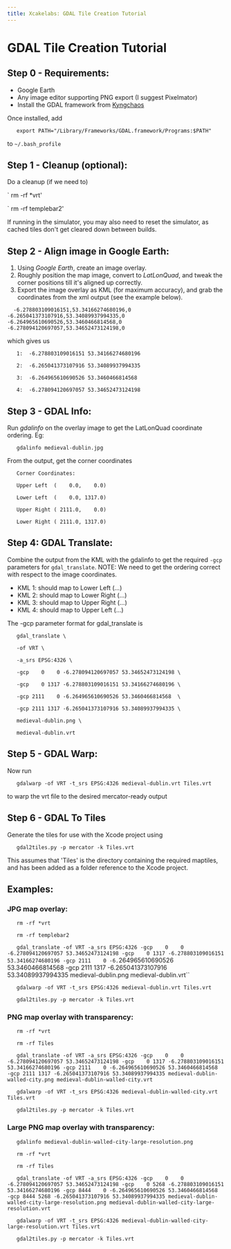 ```yaml
---
title: Xcakelabs: GDAL Tile Creation Tutorial
---
```


GDAL Tile Creation Tutorial
===========================

Step 0 - Requirements:
----------------------
* Google Earth
* Any image editor supporting PNG export (I suggest Pixelmator)
* Install the GDAL framework from [Kyngchaos](http://www.kyngchaos.com/software:frameworks "GDAL framework")

Once installed, add 

`	export PATH="/Library/Frameworks/GDAL.framework/Programs:$PATH"`

to `~/.bash_profile`

Step 1 - Cleanup (optional):
----------------------------
Do a cleanup (if we need to)

`	rm -rf *vrt'

`	rm -rf templebar2'


If running in the simulator, you may also need to reset the simulator, as cached tiles don't get cleared down between builds.

Step 2 - Align image in Google Earth:
-------------------------------------
1. Using *Google Earth*, create an image overlay.
2. Roughly position the map image, convert to *LatLonQuad*, and tweak the corner positions till it's aligned up correctly.
3. Export the image overlay as KML (for maximum accuracy), and grab the coordinates from the xml output (see the example below).

`	-6.278803109016151,53.34166274680196,0 -6.265041373107916,53.34089937994335,0 -6.264965610690526,53.3460466814568,0 -6.278094120697057,53.34652473124198,0 `

which gives us

`	1:	-6.278803109016151 53.34166274680196`

`	2:	-6.265041373107916 53.34089937994335`

`	3:	-6.264965610690526 53.3460466814568`

`	4:	-6.278094120697057 53.34652473124198`



Step 3 - GDAL Info:
-------------------
Run *gdalinfo* on the overlay image to get the LatLonQuad coordinate ordering. Eg:

`	gdalinfo medieval-dublin.jpg`

From the output, get the corner coordinates

`	Corner Coordinates:`

`	Upper Left  (    0.0,    0.0)`

`	Lower Left  (    0.0, 1317.0)`

`	Upper Right ( 2111.0,    0.0)`

`	Lower Right ( 2111.0, 1317.0)`


Step 4: GDAL Translate:
-----------------------
Combine the output from the KML with the gdalinfo to get the required `-gcp` parameters for `gdal_translate`. NOTE: We need to get the ordering correct with respect to the image coordinates.

* KML 1: should map to Lower Left  (...)
* KML 2: should map to Lower Right (...)
* KML 3: should map to Upper Right (...)
* KML 4: should map to Upper Left  (...)

The -gcp parameter format for gdal_translate is


`	gdal_translate \`

`	-of VRT \`

`	-a_srs EPSG:4326 \`

`	-gcp    0    0 -6.278094120697057 53.34652473124198 \`

`	-gcp    0 1317 -6.278803109016151 53.34166274680196 \`

`	-gcp 2111    0 -6.264965610690526 53.3460466814568  \`

`	-gcp 2111 1317 -6.265041373107916 53.34089937994335 \`

`	medieval-dublin.png \`

`	medieval-dublin.vrt`


Step 5 - GDAL Warp:
-------------------
Now run

`	gdalwarp -of VRT -t_srs EPSG:4326 medieval-dublin.vrt Tiles.vrt`

to warp the vrt file to the desired mercator-ready output

Step 6 - GDAL To Tiles
-------
Generate the tiles for use with the Xcode project using

`	gdal2tiles.py -p mercator -k Tiles.vrt`

This assumes that 'Tiles' is the directory containing the required maptiles, and has been added as a folder reference to the Xcode project.

Examples:
---------

### JPG map overlay:

`	rm -rf *vrt`

`	rm -rf templebar2`

`	gdal_translate -of VRT -a_srs EPSG:4326 -gcp    0    0 -6.278094120697057 53.34652473124198 -gcp    0 1317 -6.278803109016151 53.34166274680196 -gcp 2111    0 -6.`264965610690526 53.3460466814568  -gcp 2111 1317 -6.265041373107916 53.34089937994335 medieval-dublin.png medieval-dublin.vrt``

`	gdalwarp -of VRT -t_srs EPSG:4326 medieval-dublin.vrt Tiles.vrt`

`	gdal2tiles.py -p mercator -k Tiles.vrt`


### PNG map overlay with transparency:
`	rm -rf *vrt`

`	rm -rf Tiles`

`	gdal_translate -of VRT -a_srs EPSG:4326 -gcp    0    0 -6.278094120697057 53.34652473124198 -gcp    0 1317 -6.278803109016151 53.34166274680196 -gcp 2111    0 -6.264965610690526 53.3460466814568  -gcp 2111 1317 -6.265041373107916 53.34089937994335 medieval-dublin-walled-city.png medieval-dublin-walled-city.vrt`

`	gdalwarp -of VRT -t_srs EPSG:4326 medieval-dublin-walled-city.vrt Tiles.vrt`

`	gdal2tiles.py -p mercator -k Tiles.vrt`


### Large PNG map overlay with transparency:
`	gdalinfo medieval-dublin-walled-city-large-resolution.png`

`	rm -rf *vrt`

`	rm -rf Tiles`

`	gdal_translate -of VRT -a_srs EPSG:4326 -gcp    0    0 -6.278094120697057 53.34652473124198 -gcp    0 5268 -6.278803109016151 53.34166274680196 -gcp 8444    0 -6.264965610690526 53.3460466814568  -gcp 8444 5268 -6.265041373107916 53.34089937994335 medieval-dublin-walled-city-large-resolution.png medieval-dublin-walled-city-large-resolution.vrt`

`	gdalwarp -of VRT -t_srs EPSG:4326 medieval-dublin-walled-city-large-resolution.vrt Tiles.vrt`

`	gdal2tiles.py -p mercator -k Tiles.vrt`

